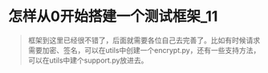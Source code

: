 # 怎样从0开始搭建一个测试框架_11

> 框架到这里已经很不错了，后面就需要各位自己去完善了。比如有时候请求需要加密、签名，可以在utils中创建一个encrypt.py，还有一些支持方法，可以在utils中建个support.py放进去。
>

